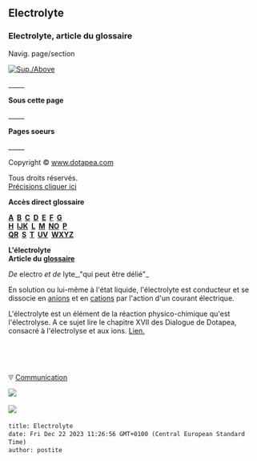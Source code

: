 ## Electrolyte
### Electrolyte, article du glossaire
 Navig. page/section

[![Sup./Above](_derived/up_cmp_themenoir010_up.gif)](e.html)

\_\_\_\_\_

**Sous cette page**

\_\_\_\_\_

**Pages soeurs**

\_\_\_\_\_

Copyright © www.dotapea.com

Tous droits réservés.  
[Précisions cliquer ici](droitscopie.html)

**Accès direct glossaire**

**[A](a.html)  [B](b.html)  [C](c.html)  [D](d.html)  [E](e.html)  [F](f.html)  [G](g.html)  
[H](h.html)  [IJK](ijk.html)  [L](l.html)  [M](m.html)  [NO](no.html)  [P](p.html)  
[QR](qr.html)  [S](s.html)  [T](t.html)  [UV](uv.html)  [WXYZ](wxyz.html)**

**L'électrolyte  
Article du [glossaire](glossaire.html)**

_De_ electro _et de_ lyte_,"qui peut être délié"_

En solution ou lui-même à l'état liquide, l'électrolyte est conducteur et se dissocie en [anions](anion.html) et en [cations](cation.html) par l'action d'un courant électrique.

L'électrolyte est un élément de la réaction physico-chimique qu'est l'électrolyse. A ce sujet lire le chapitre XVII des Dialogue de Dotapea, consacré à l'électrolyse et aux ions. [Lien.](chap17electrolyseions.html)



 

 ![](images/transparent122x1.gif)

![](images/flechebas.gif) [Communication](http://www.artrealite.com/annonceurs.htm) 

[![](https://cbonvin.fr/sites/regie.artrealite.com/visuels/campagne1.png)](index-2.html#20131014)

![](https://cbonvin.fr/sites/regie.artrealite.com/visuels/campagne2.png)
```
title: Electrolyte
date: Fri Dec 22 2023 11:26:56 GMT+0100 (Central European Standard Time)
author: postite
```
